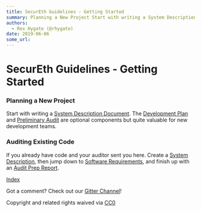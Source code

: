 ```yaml
---
title: SecurEth Guidelines - Getting Started
summary: Planning a New Project Start with writing a System Description Document. The Development Plan and Preliminary Audit are optional components but quite valuable for new development teams. Auditing Existing Code If you already have code and your auditor sent you here. Create a System Description, then jump down to Software Requirements, and finish up with an Audit Prep Report. Index Got a comment? Check out our Gitter Channel! Copyright and related rights waived via CC0
authors:
  - Rex Hygate (@rhygate)
date: 2019-06-06
some_url: 
---
```


# SecurEth Guidelines - Getting Started


### Planning a New Project

Start with writing a [System Description Document](github.com/SecurEth/guidelines/blob/master/project-planning/system-description.md). The [Development Plan](github.com/SecurEth/guidelines/blob/master/project-planning/development-plan.md) and [Preliminary Audit](github.com/SecurEth/guidelines/blob/master/project-planning/preliminary-audit.md) are optional components but quite valuable for new development teams.

### Auditing Existing Code

If you already have code and your auditor sent you here. Create a [System Description](github.com/SecurEth/guidelines/blob/master/project-planning/system-description.md), then jump down to [Software Requirements](github.com/SecurEth/guidelines/blob/master/development/software-requirements/), and finish up with an [Audit Prep Report](github.com/SecurEth/guidelines/blob/master/security-audit/audit-prep-report.md).

[Index](https://kauri.io/article/15f9b5cb2c644476ab8f68a9924f8549/v1/update-article)

Got a comment?  Check out our [Gitter Channel](https://gitter.im/SecurEth_Guidelines/community#)!

Copyright and related rights waived via [CC0](https://creativecommons.org/publicdomain/zero/1.0/)


